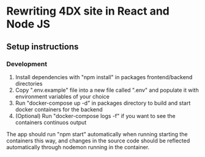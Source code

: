 # Rewriting 4DX site in React and Node JS

## Setup instructions

### Development

1. Install dependencies with "npm install" in packages frontend/backend directories
2. Copy ".env.example" file into a new file called ".env" and populate it with environment variables of your choice
3. Run "docker-compose up -d" in packages directory to build and start docker containers for the backend
4. (Optional) Run "docker-compose logs -f" if you want to see the containers continuos output

The app should run "npm start" automatically when running starting the containers this way, and changes in the source code should be reflected automatically through nodemon running in the container.
